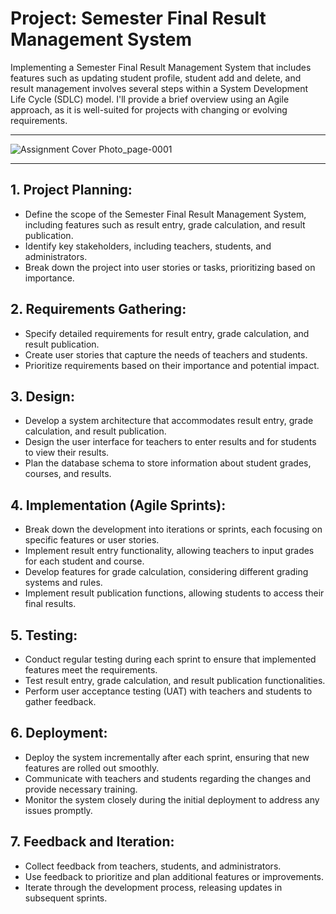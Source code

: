 # Project: Semester Final Result Management System
Implementing a Semester Final Result Management System that includes features such as updating student profile, student add and delete, and result management involves several steps within a System Development Life Cycle (SDLC) model. I'll provide a brief overview using an Agile approach, as it is well-suited for projects with changing or evolving requirements.
***
![Assignment Cover Photo_page-0001](https://github.com/titucse20/semester_final_result_management/assets/92135409/5069574b-8a00-4428-b289-0e880b7df775)
***
## 1. Project Planning:

* Define the scope of the Semester Final Result Management System, including features such as result entry, grade calculation, and result publication.
* Identify key stakeholders, including teachers, students, and administrators.
* Break down the project into user stories or tasks, prioritizing based on importance.

## 2. Requirements Gathering:

* Specify detailed requirements for result entry, grade calculation, and result publication.
* Create user stories that capture the needs of teachers and students.
* Prioritize requirements based on their importance and potential impact.

## 3. Design:

* Develop a system architecture that accommodates result entry, grade calculation, and result publication.
* Design the user interface for teachers to enter results and for students to view their results.
* Plan the database schema to store information about student grades, courses, and results.

## 4. Implementation (Agile Sprints):

* Break down the development into iterations or sprints, each focusing on specific features or user stories.
* Implement result entry functionality, allowing teachers to input grades for each student and course.
* Develop features for grade calculation, considering different grading systems and rules.
* Implement result publication functions, allowing students to access their final results.

## 5. Testing:

* Conduct regular testing during each sprint to ensure that implemented features meet the requirements.
* Test result entry, grade calculation, and result publication functionalities.
* Perform user acceptance testing (UAT) with teachers and students to gather feedback.

## 6. Deployment:

* Deploy the system incrementally after each sprint, ensuring that new features are rolled out smoothly.
* Communicate with teachers and students regarding the changes and provide necessary training.
* Monitor the system closely during the initial deployment to address any issues promptly.

## 7. Feedback and Iteration:

* Collect feedback from teachers, students, and administrators.
* Use feedback to prioritize and plan additional features or improvements.
* Iterate through the development process, releasing updates in subsequent sprints.
